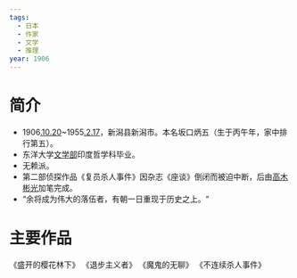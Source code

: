 ```yaml
---
tags:
  - 日本
  - 作家
  - 文学
  - 推理
year: 1906
---
```

# 简介

- 1906[.10.20](2024-10-20.md)~1955[.2.17](2024-02-17.md)，新潟县新潟市。本名坂口炳五（生于丙午年，家中排行第五）。
- 东洋大学[文学部](文学部.md)印度哲学科毕业。
- 无赖派。
- 第二部侦探作品《复员杀人事件》因杂志《座谈》倒闭而被迫中断，后由[高木彬光](高木彬光.md)加笔完成。
- “余将成为伟大的落伍者，有朝一日重现于历史之上。“
# 主要作品

《盛开的樱花林下》
《退步主义者》
《魔鬼的无聊》
《不连续杀人事件》